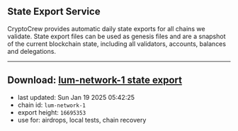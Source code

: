 ## State Export Service
CryptoCrew provides automatic daily state exports for all chains we validate. State export files can be used as genesis files and are a snapshot of the current blockchain state, including all validators, accounts, balances and delegations.

---
**Download: [lum-network-1 state export](https://dl-eu2.ccvalidators.com/SERVICE/lumnetwork/lum-network-1_export_16695353.json)**
---

- last updated: Sun Jan 19 2025 05:42:25
- chain id: `lum-network-1`
- export height: `16695353`
- use for: airdrops, local tests, chain recovery
